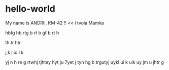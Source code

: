 # hello-world
My name is ANDRII, KM-42 !!
<<  i tvoia Mamka

hbfg
hb
rtg
b
rt
b
gf
b
rt
h
 
 th 
 tr
 htr 
 
 j,k l
 io
 l k
  
  yj
  n
  h 
  re
  g
  rtwhj
  tjhtey
  hyt
  ju 
  7yet
  j
  tyh
  hg
  b trgutyj
  uykl
  ui k
  uik
   uy
   jm 
   u
   jhtr
    g
    
